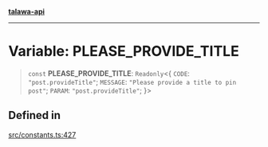 [**talawa-api**](../../README.md)

***

# Variable: PLEASE\_PROVIDE\_TITLE

> `const` **PLEASE\_PROVIDE\_TITLE**: `Readonly`\<\{ `CODE`: `"post.provideTitle"`; `MESSAGE`: `"Please provide a title to pin post"`; `PARAM`: `"post.provideTitle"`; \}\>

## Defined in

[src/constants.ts:427](https://github.com/Suyash878/talawa-api/blob/e4413cec641a837926071678fed3c7f67234e31e/src/constants.ts#L427)
